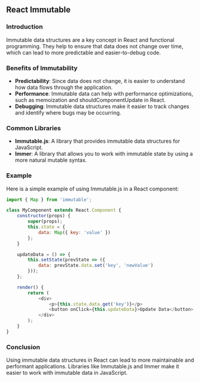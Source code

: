 ## React Immutable
### Introduction
Immutable data structures are a key concept in React and functional programming. They help to ensure that data does not change over time, which can lead to more predictable and easier-to-debug code.

### Benefits of Immutability
- **Predictability**: Since data does not change, it is easier to understand how data flows through the application.
- **Performance**: Immutable data can help with performance optimizations, such as memoization and shouldComponentUpdate in React.
- **Debugging**: Immutable data structures make it easier to track changes and identify where bugs may be occurring.

### Common Libraries
- **Immutable.js**: A library that provides immutable data structures for JavaScript.
- **Immer**: A library that allows you to work with immutable state by using a more natural mutable syntax.

### Example
Here is a simple example of using Immutable.js in a React component:

```javascript
import { Map } from 'immutable';

class MyComponent extends React.Component {
    constructor(props) {
        super(props);
        this.state = {
            data: Map({ key: 'value' })
        };
    }

    updateData = () => {
        this.setState(prevState => ({
            data: prevState.data.set('key', 'newValue')
        }));
    };

    render() {
        return (
            <div>
                <p>{this.state.data.get('key')}</p>
                <button onClick={this.updateData}>Update Data</button>
            </div>
        );
    }
}
```

### Conclusion
Using immutable data structures in React can lead to more maintainable and performant applications. Libraries like Immutable.js and Immer make it easier to work with immutable data in JavaScript.
